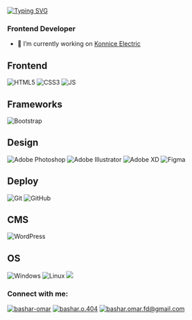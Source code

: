 [![Typing SVG](https://readme-typing-svg.demolab.com?font=Fira+Code&pause=1000&color=A159DC&width=435&lines=Hello+Friend+%F0%9F%91%8B%2C+I'm+Bashar+Omar)](https://www.linkedin.com/in/bashar-omar/)
<h3>Frontend Developer</h3>

- 🔭 I’m currently working on [Konnice Electric](https://konniceelectric.com/)

## Frontend
![HTML5](https://img.shields.io/badge/-HTML5-%23E44D27?style=flat-square&logo=html5&logoColor=ffffff)
![CSS3](https://img.shields.io/badge/-CSS3-%231572B6?style=flat-square&logo=css3)
![JS](https://img.shields.io/badge/-JavaScript-%23ead435)

## Frameworks
![Bootstrap](https://img.shields.io/badge/-Bootstrap-563D7C?style=flat-square&logo=bootstrap)


## Design
![Adobe Photoshop](https://img.shields.io/badge/-Abode%20Photoshop-00b4ff?style=flat-square&logo=adobe-photoshop&logoColor=ffffff)
![Adobe Illustrator](http://img.shields.io/badge/-Abode%20Illustrator-FC8F30?style=flat-square&logo=adobe-illustrator&logoColor=ffffff)
![Adobe XD](http://img.shields.io/badge/-Abode%20XD-fe61f6?style=flat-square&logo=adobe-XD&logoColor=ffffff)
![Figma](http://img.shields.io/badge/-Figma-30333c?style=flat-square&logo=figma&logoColor=ffffff)


## Deploy
![Git](https://img.shields.io/badge/-Git-black?style=flat-square&logo=git)
![GitHub](https://img.shields.io/badge/-GitHub-181717?style=flat-square&logo=github)

## CMS
![WordPress](https://img.shields.io/badge/-WordPress-21759B?style=flat-square&logo=wordpress)

## OS
![Windows](https://img.shields.io/badge/Windows-0078D6?style=for-the-badge&logo=windows&logoColor=white)
![Linux](https://img.shields.io/badge/Linux-FCC624?style=for-the-badge&logo=linux&logoColor=black)
![](https://raw.githubusercontent.com/Trilokia/Trilokia/379277808c61ef204768a61bbc5d25bc7798ccf1/bottom_header.svg)

<h3 align="left">Connect with me:</h3>
<a href="https://linkedin.com/in/bashar-omar" target="blank"><img src="https://img.shields.io/badge/LinkedIn-0077B5?style=for-the-badge&logo=linkedin&logoColor=white" alt="bashar-omar"/></a>
<a href="https://fb.com/bashar.o.404" target="blank"><img src="https://img.shields.io/badge/Facebook-1877F2?style=for-the-badge&logo=facebook&logoColor=white" alt="bashar.o.404"></a>
<a href="mailto:bashar.omar.fd@gmail.com" target="blank"><img src="https://img.shields.io/badge/Gmail-D14836?style=for-the-badge&logo=gmail&logoColor=white" alt="bashar.omar.fd@gmail.com"></a>
